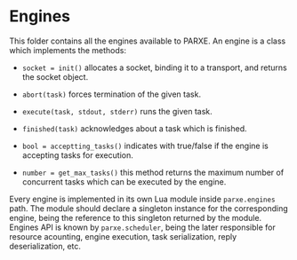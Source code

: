 # Engines

This folder contains all the engines available to PARXE. An engine is a class
which implements the methods:

- `socket = init()` allocates a socket, binding it to a transport, and returns
  the socket object.

- `abort(task)` forces termination of the given task.

- `execute(task, stdout, stderr)` runs the given task.

- `finished(task)` acknowledges about a task which is finished.

- `bool = acceptting_tasks()` indicates with true/false if the engine is
  accepting tasks for execution.

- `number = get_max_tasks()` this method returns the maximum number of
  concurrent tasks which can be executed by the engine.

Every engine is implemented in its own Lua module inside `parxe.engines` path.
The module should declare a singleton instance for the corresponding engine,
being the reference to this singleton returned by the module. Engines API is
known by `parxe.scheduler`, being the later responsible for resource acounting,
engine execution, task serialization, reply deserialization, etc.
